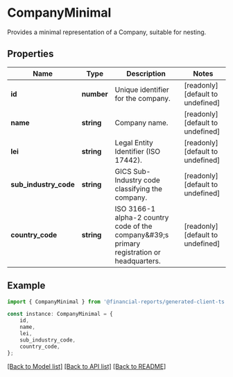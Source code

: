 # CompanyMinimal

Provides a minimal representation of a Company, suitable for nesting.

## Properties

Name | Type | Description | Notes
------------ | ------------- | ------------- | -------------
**id** | **number** | Unique identifier for the company. | [readonly] [default to undefined]
**name** | **string** | Company name. | [readonly] [default to undefined]
**lei** | **string** | Legal Entity Identifier (ISO 17442). | [readonly] [default to undefined]
**sub_industry_code** | **string** | GICS Sub-Industry code classifying the company. | [readonly] [default to undefined]
**country_code** | **string** | ISO 3166-1 alpha-2 country code of the company\&#39;s primary registration or headquarters. | [readonly] [default to undefined]

## Example

```typescript
import { CompanyMinimal } from '@financial-reports/generated-client-ts';

const instance: CompanyMinimal = {
    id,
    name,
    lei,
    sub_industry_code,
    country_code,
};
```

[[Back to Model list]](../README.md#documentation-for-models) [[Back to API list]](../README.md#documentation-for-api-endpoints) [[Back to README]](../README.md)
